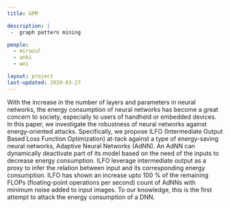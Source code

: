 ```yaml
---
title: GPM

description: |
 -  graph pattern mining

people:
  - mirazul
  - anki
  - wei

layout: project
last-updated: 2020-03-27
---
```


With the increase in the number of layers and parameters in neural networks, the energy consumption of neural networks has become a great concern to society, especially to users of handheld or embedded devices. In this paper, we investigate the robustness of neural networks against energy-oriented attacks. Specifically, we propose ILFO (Intermediate Output Based Loss Function Optimization) at-tack against a type of energy-saving neural networks, Adaptive Neural Networks (AdNN). An AdNN can dynamically deactivate part of its model based on the need of the inputs to decrease energy consumption. ILFO leverage intermediate output as a proxy to infer the relation between input and its corresponding energy consumption. ILFO has shown an increase upto 100 % of the remaining FLOPs (floating-point operations per second) count of AdNNs with minimum noise added to input images. To our knowledge, this is the first attempt to attack the energy consumption of a DNN.


